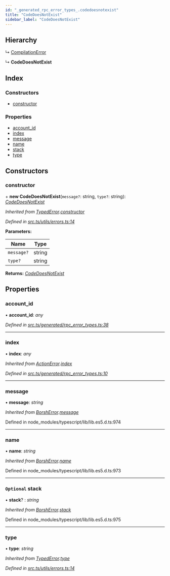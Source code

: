 ```yaml
---
id: "_generated_rpc_error_types_.codedoesnotexist"
title: "CodeDoesNotExist"
sidebar_label: "CodeDoesNotExist"
---
```


## Hierarchy

  ↳ [CompilationError](_generated_rpc_error_types_.compilationerror.md)

  ↳ **CodeDoesNotExist**

## Index

### Constructors

* [constructor](_generated_rpc_error_types_.codedoesnotexist.md#constructor)

### Properties

* [account_id](_generated_rpc_error_types_.codedoesnotexist.md#account_id)
* [index](_generated_rpc_error_types_.codedoesnotexist.md#index)
* [message](_generated_rpc_error_types_.codedoesnotexist.md#message)
* [name](_generated_rpc_error_types_.codedoesnotexist.md#name)
* [stack](_generated_rpc_error_types_.codedoesnotexist.md#optional-stack)
* [type](_generated_rpc_error_types_.codedoesnotexist.md#type)

## Constructors

###  constructor

\+ **new CodeDoesNotExist**(`message?`: string, `type?`: string): *[CodeDoesNotExist](_generated_rpc_error_types_.codedoesnotexist.md)*

*Inherited from [TypedError](_utils_errors_.typederror.md).[constructor](_utils_errors_.typederror.md#constructor)*

*Defined in [src.ts/utils/errors.ts:14](https://github.com/nearprotocol/nearlib/blob/213b318/src.ts/utils/errors.ts#L14)*

**Parameters:**

Name | Type |
------ | ------ |
`message?` | string |
`type?` | string |

**Returns:** *[CodeDoesNotExist](_generated_rpc_error_types_.codedoesnotexist.md)*

## Properties

###  account_id

• **account_id**: *any*

*Defined in [src.ts/generated/rpc_error_types.ts:38](https://github.com/nearprotocol/nearlib/blob/213b318/src.ts/generated/rpc_error_types.ts#L38)*

___

###  index

• **index**: *any*

*Inherited from [ActionError](_generated_rpc_error_types_.actionerror.md).[index](_generated_rpc_error_types_.actionerror.md#index)*

*Defined in [src.ts/generated/rpc_error_types.ts:10](https://github.com/nearprotocol/nearlib/blob/213b318/src.ts/generated/rpc_error_types.ts#L10)*

___

###  message

• **message**: *string*

*Inherited from [BorshError](_utils_serialize_.borsherror.md).[message](_utils_serialize_.borsherror.md#message)*

Defined in node_modules/typescript/lib/lib.es5.d.ts:974

___

###  name

• **name**: *string*

*Inherited from [BorshError](_utils_serialize_.borsherror.md).[name](_utils_serialize_.borsherror.md#name)*

Defined in node_modules/typescript/lib/lib.es5.d.ts:973

___

### `Optional` stack

• **stack**? : *string*

*Inherited from [BorshError](_utils_serialize_.borsherror.md).[stack](_utils_serialize_.borsherror.md#optional-stack)*

Defined in node_modules/typescript/lib/lib.es5.d.ts:975

___

###  type

• **type**: *string*

*Inherited from [TypedError](_utils_errors_.typederror.md).[type](_utils_errors_.typederror.md#type)*

*Defined in [src.ts/utils/errors.ts:14](https://github.com/nearprotocol/nearlib/blob/213b318/src.ts/utils/errors.ts#L14)*
